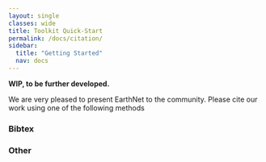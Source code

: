 ```yaml
---
layout: single
classes: wide
title: Toolkit Quick-Start
permalink: /docs/citation/
sidebar:
  title: "Getting Started"
  nav: docs
---
```

**WIP, to be further developed.**

We are very pleased to present EarthNet to the community. Please cite our work using one of the following methods
### Bibtex

### Other